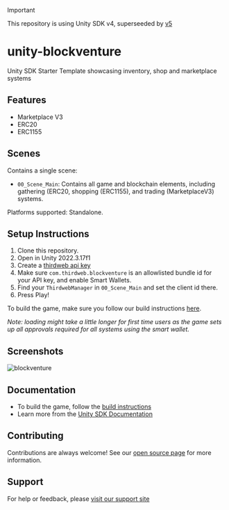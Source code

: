 > [!Important]  
> This repository is using Unity SDK v4, superseeded by [v5](https://portal.thirdweb.com/unity/v5)

# unity-blockventure
Unity SDK Starter Template showcasing inventory, shop and marketplace systems

## Features
- Marketplace V3
- ERC20
- ERC1155

## Scenes
  
Contains a single scene:
- `00_Scene_Main`: Contains all game and blockchain elements, including gathering (ERC20, shopping (ERC1155), and trading (MarketplaceV3) systems.

Platforms supported: Standalone.

 ## Setup Instructions
 1. Clone this repository.
 2. Open in Unity 2022.3.17f1
 3. Create a [thirdweb api key](https://thirdweb.com/create-api-key)
 4. Make sure `com.thirdweb.blockventure` is an allowlisted bundle id for your API key, and enable Smart Wallets.
 5. Find your `ThirdwebManager` in `00_Scene_Main` and set the client id there.
 7. Press Play!

To build the game, make sure you follow our build instructions [here](https://github.com/thirdweb-dev/unity-sdk#build).

_Note: loading might take a little longer for first time users as the game sets up all approvals required for all systems using the smart wallet._

## Screenshots

![blockventure](https://github.com/thirdweb-example/blockventure/assets/43042585/206d94fa-b363-4093-ba8b-ff753ecf00b2)


## Documentation

- To build the game, follow the [build instructions](https://github.com/thirdweb-dev/unity-sdk#build)
- Learn more from the [Unity SDK Documentation](https://portal.thirdweb.com/unity)


## Contributing

Contributions are always welcome! See our [open source page](https://thirdweb.com/open-source) for more information. 


## Support 

For help or feedback, please [visit our support site](https://thirdweb.com/support)
